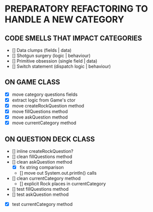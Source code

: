 # PREPARATORY REFACTORING TO HANDLE A NEW CATEGORY 

## CODE SMELLS THAT IMPACT CATEGORIES
- [] Data clumps (fields | data)
- [] Shotgun surgery (logic | behaviour)
- [] Primitive obsession (single field | data)
- [] Switch statement (dispatch logic | behaviour)

## ON GAME CLASS
- [X] move category questions fields
- [X] extract logic from Game's ctor
- [X] move createRockQuestion method
- [X] move fillQuestions method
- [X] move askQuestion method
- [X] move currentCategory method

## ON QUESTION DECK CLASS
- [] inline createRockQuestion?
- [] clean fillQuestions method
- [] clean askQuestion method
    - [X] fix string comparison
    - [] move out System.out.println() calls
- [] clean currentCategory method
    - [] explicit Rock places in currentCategory
- [] test fillQuestions method
- [] test askQuestion method
- [X] test currentCategory method
